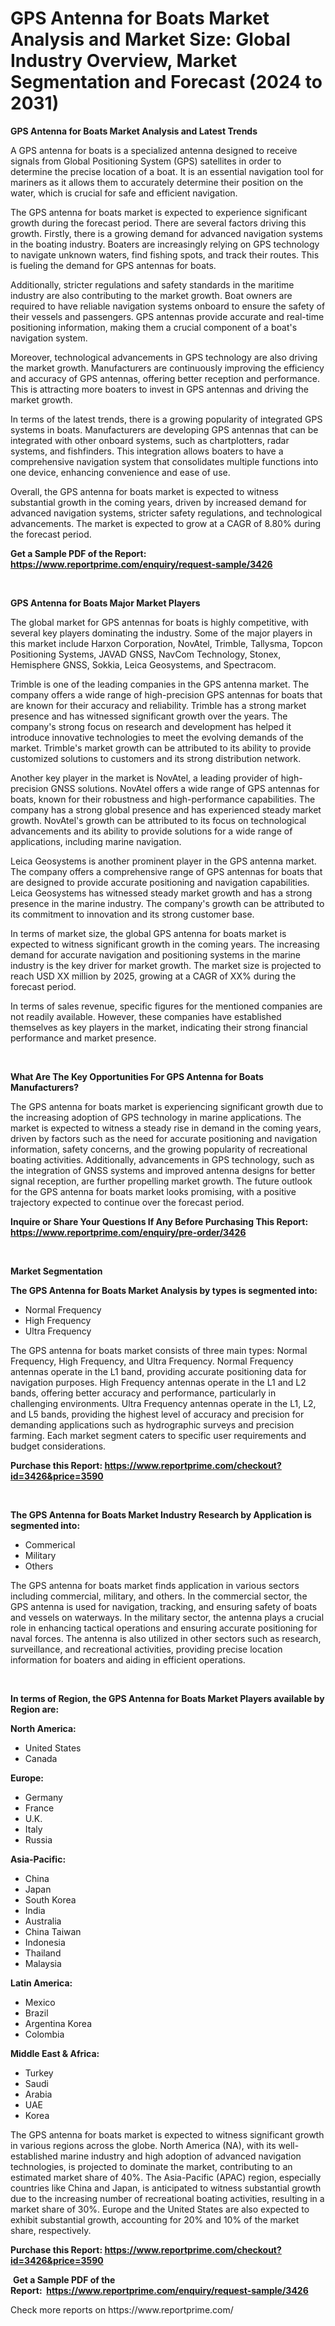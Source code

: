 <p><h1>GPS Antenna for Boats Market Analysis and Market Size: Global Industry Overview, Market Segmentation and Forecast (2024 to 2031)</h1></p><p><strong>GPS Antenna for Boats Market Analysis and Latest Trends</strong></p>
<p><p>A GPS antenna for boats is a specialized antenna designed to receive signals from Global Positioning System (GPS) satellites in order to determine the precise location of a boat. It is an essential navigation tool for mariners as it allows them to accurately determine their position on the water, which is crucial for safe and efficient navigation.</p><p>The GPS antenna for boats market is expected to experience significant growth during the forecast period. There are several factors driving this growth. Firstly, there is a growing demand for advanced navigation systems in the boating industry. Boaters are increasingly relying on GPS technology to navigate unknown waters, find fishing spots, and track their routes. This is fueling the demand for GPS antennas for boats.</p><p>Additionally, stricter regulations and safety standards in the maritime industry are also contributing to the market growth. Boat owners are required to have reliable navigation systems onboard to ensure the safety of their vessels and passengers. GPS antennas provide accurate and real-time positioning information, making them a crucial component of a boat's navigation system.</p><p>Moreover, technological advancements in GPS technology are also driving the market growth. Manufacturers are continuously improving the efficiency and accuracy of GPS antennas, offering better reception and performance. This is attracting more boaters to invest in GPS antennas and driving the market growth.</p><p>In terms of the latest trends, there is a growing popularity of integrated GPS systems in boats. Manufacturers are developing GPS antennas that can be integrated with other onboard systems, such as chartplotters, radar systems, and fishfinders. This integration allows boaters to have a comprehensive navigation system that consolidates multiple functions into one device, enhancing convenience and ease of use.</p><p>Overall, the GPS antenna for boats market is expected to witness substantial growth in the coming years, driven by increased demand for advanced navigation systems, stricter safety regulations, and technological advancements. The market is expected to grow at a CAGR of 8.80% during the forecast period.</p></p>
<p><strong>Get a Sample PDF of the Report:&nbsp; <a href="https://www.reportprime.com/enquiry/request-sample/3426">https://www.reportprime.com/enquiry/request-sample/3426</a></strong></p>
<p>&nbsp;</p>
<p><strong>GPS Antenna for Boats Major Market Players</strong></p>
<p><p>The global market for GPS antennas for boats is highly competitive, with several key players dominating the industry. Some of the major players in this market include Harxon Corporation, NovAtel, Trimble, Tallysma, Topcon Positioning Systems, JAVAD GNSS, NavCom Technology, Stonex, Hemisphere GNSS, Sokkia, Leica Geosystems, and Spectracom.</p><p>Trimble is one of the leading companies in the GPS antenna market. The company offers a wide range of high-precision GPS antennas for boats that are known for their accuracy and reliability. Trimble has a strong market presence and has witnessed significant growth over the years. The company's strong focus on research and development has helped it introduce innovative technologies to meet the evolving demands of the market. Trimble's market growth can be attributed to its ability to provide customized solutions to customers and its strong distribution network.</p><p>Another key player in the market is NovAtel, a leading provider of high-precision GNSS solutions. NovAtel offers a wide range of GPS antennas for boats, known for their robustness and high-performance capabilities. The company has a strong global presence and has experienced steady market growth. NovAtel's growth can be attributed to its focus on technological advancements and its ability to provide solutions for a wide range of applications, including marine navigation.</p><p>Leica Geosystems is another prominent player in the GPS antenna market. The company offers a comprehensive range of GPS antennas for boats that are designed to provide accurate positioning and navigation capabilities. Leica Geosystems has witnessed steady market growth and has a strong presence in the marine industry. The company's growth can be attributed to its commitment to innovation and its strong customer base.</p><p>In terms of market size, the global GPS antenna for boats market is expected to witness significant growth in the coming years. The increasing demand for accurate navigation and positioning systems in the marine industry is the key driver for market growth. The market size is projected to reach USD XX million by 2025, growing at a CAGR of XX% during the forecast period.</p><p>In terms of sales revenue, specific figures for the mentioned companies are not readily available. However, these companies have established themselves as key players in the market, indicating their strong financial performance and market presence.</p></p>
<p>&nbsp;</p>
<p><strong>What Are The Key Opportunities For GPS Antenna for Boats Manufacturers?</strong></p>
<p><p>The GPS antenna for boats market is experiencing significant growth due to the increasing adoption of GPS technology in marine applications. The market is expected to witness a steady rise in demand in the coming years, driven by factors such as the need for accurate positioning and navigation information, safety concerns, and the growing popularity of recreational boating activities. Additionally, advancements in GPS technology, such as the integration of GNSS systems and improved antenna designs for better signal reception, are further propelling market growth. The future outlook for the GPS antenna for boats market looks promising, with a positive trajectory expected to continue over the forecast period.</p></p>
<p><strong>Inquire or Share Your Questions If Any Before Purchasing This Report: <a href="https://www.reportprime.com/enquiry/pre-order/3426">https://www.reportprime.com/enquiry/pre-order/3426</a></strong></p>
<p>&nbsp;</p>
<p><strong>Market Segmentation</strong></p>
<p><strong>The GPS Antenna for Boats Market Analysis by types is segmented into:</strong></p>
<p><ul><li>Normal Frequency</li><li>High Frequency</li><li>Ultra Frequency</li></ul></p>
<p><p>The GPS antenna for boats market consists of three main types: Normal Frequency, High Frequency, and Ultra Frequency. Normal Frequency antennas operate in the L1 band, providing accurate positioning data for navigation purposes. High Frequency antennas operate in the L1 and L2 bands, offering better accuracy and performance, particularly in challenging environments. Ultra Frequency antennas operate in the L1, L2, and L5 bands, providing the highest level of accuracy and precision for demanding applications such as hydrographic surveys and precision farming. Each market segment caters to specific user requirements and budget considerations.</p></p>
<p><strong>Purchase this Report:&nbsp;<a href="https://www.reportprime.com/checkout?id=3426&price=3590">https://www.reportprime.com/checkout?id=3426&price=3590</a></strong></p>
<p>&nbsp;</p>
<p><strong>The GPS Antenna for Boats Market Industry Research by Application is segmented into:</strong></p>
<p><ul><li>Commerical</li><li>Military</li><li>Others</li></ul></p>
<p><p>The GPS antenna for boats market finds application in various sectors including commercial, military, and others. In the commercial sector, the GPS antenna is used for navigation, tracking, and ensuring safety of boats and vessels on waterways. In the military sector, the antenna plays a crucial role in enhancing tactical operations and ensuring accurate positioning for naval forces. The antenna is also utilized in other sectors such as research, surveillance, and recreational activities, providing precise location information for boaters and aiding in efficient operations.</p></p>
<p>&nbsp;</p>
<p><strong>In terms of Region, the GPS Antenna for Boats Market Players available by Region are:</strong></p>
<p>
    <p> <strong> North America: </strong>
        <ul>
            <li>United States</li>
            <li>Canada</li>
        </ul>
        </p> 
    <p> <strong> Europe: </strong>
        <ul>
            <li>Germany</li>
            <li>France</li>
            <li>U.K.</li>
            <li>Italy</li>
            <li>Russia</li>
        </ul>
        </p> 
    <p> <strong> Asia-Pacific: </strong>
        <ul>
            <li>China</li>
            <li>Japan</li>
            <li>South Korea</li>
            <li>India</li>
            <li>Australia</li>
            <li>China Taiwan</li>
            <li>Indonesia</li>
            <li>Thailand</li>
            <li>Malaysia</li>
        </ul>
        </p> 
    <p> <strong> Latin America: </strong>
        <ul>
            <li>Mexico</li>
            <li>Brazil</li>
            <li>Argentina Korea</li>
            <li>Colombia</li>
        </ul>
        </p> 
    <p> <strong> Middle East & Africa: </strong>
        <ul>
            <li>Turkey</li>
            <li>Saudi</li>
            <li>Arabia</li>
            <li>UAE</li>
            <li>Korea</li>
        </ul>
    </p>
    </p>
<p><p>The GPS antenna for boats market is expected to witness significant growth in various regions across the globe. North America (NA), with its well-established marine industry and high adoption of advanced navigation technologies, is projected to dominate the market, contributing to an estimated market share of 40%. The Asia-Pacific (APAC) region, especially countries like China and Japan, is anticipated to witness substantial growth due to the increasing number of recreational boating activities, resulting in a market share of 30%. Europe and the United States are also expected to exhibit substantial growth, accounting for 20% and 10% of the market share, respectively.</p></p>
<p><strong>Purchase this Report: <a href="https://www.reportprime.com/checkout?id=3426&price=3590">https://www.reportprime.com/checkout?id=3426&price=3590</a></strong></p>
<p>&nbsp;<strong>Get a Sample PDF of the Report:&nbsp;&nbsp;<a href="https://www.reportprime.com/enquiry/request-sample/3426">https://www.reportprime.com/enquiry/request-sample/3426</a></strong></p>
<p><strong></strong></p>
<p>Check more reports on https://www.reportprime.com/</p>